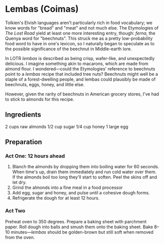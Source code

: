 # Lembas (Coimas)

Tolkien's Elvish languages aren't particularly rich in food vocabulary; we know words for "bread" and "meat" and not much else. The Etymologies of _The Lost Road_ yield at least one more interesting entry, though: _ferna_, the Quenya word for "beechnuts". This struck me as a pretty low-probability food word to have in one's lexicon, so I naturally began to speculate as to the possible significance of the beechnut in Middle-earth lore.

In LOTR _lembas_ is described as being crisp, wafer-like, and unexpectedly delicious. I imagine something akin to macarons, which are made from almond flour. I wondered—could the Etymologies' reference to beechnuts point to a _lembas_ recipe that included tree nuts? Beechnuts might well be a staple of a forest-dwelling people, and lembas could plausibly be made of beechnuts, eggs, honey, and little else.

However, given the rarity of beechnuts in American grocery stores, I've had to stick to almonds for this recipe.

## Ingredients

2 cups raw almonds
1/2 cup sugar
1/4 cup honey
1 large egg

## Preparation

### Act One: 12 hours ahead

1. Blanch the almonds by dropping them into boiling water for 60 seconds. When time's up, drain them immediately and run cold water over them. If the almonds boil too long they'll start to soften. Peel the skins off and let dry.
2. Grind the almonds into a fine meal in a food processor
3. Add egg, sugar and honey, and pulse until a cohesive dough forms.
4. Refrigerate the dough for at least 12 hours.

### Act Two

Preheat oven to 350 degrees. Prepare a baking sheet with parchment paper. Roll dough into balls and smush them onto the baking sheet. Bake 8–10 minutes—_lembas_ should be golden-brown but still soft when removed from the oven.

